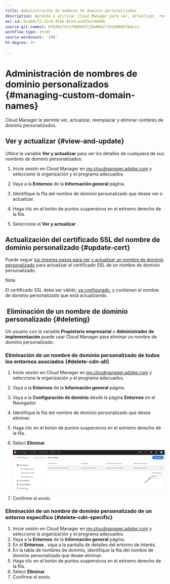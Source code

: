 ```yaml
---
title: Administración de nombres de dominio personalizados
description: Aprenda a utilizar Cloud Manager para ver, actualizar, reemplazar y eliminar nombres de dominio personalizados.
exl-id: 6cab8cf2-22c0-4f4b-9c54-a1425e74ddd0
source-git-commit: 878381f9c5780864f218a00a272b1600d578dcca
workflow-type: tm+mt
source-wordcount: '338'
ht-degree: 3%

---
```


# Administración de nombres de dominio personalizados {#managing-custom-domain-names}

Cloud Manager le permite ver, actualizar, reemplazar y eliminar nombres de dominio personalizados.

## Ver y actualizar {#view-and-update}

Utilice la variable **Ver y actualizar** para ver los detalles de cualquiera de sus nombres de dominio personalizados.

1. Inicie sesión en Cloud Manager en [my.cloudmanager.adobe.com](https://my.cloudmanager.adobe.com/) y seleccione la organización y el programa adecuados.

1. Vaya a la **Entornos** de la **Información general** página.

1. Identifique la fila del nombre de dominio personalizado que desee ver o actualizar.

1. Haga clic en el botón de puntos suspensivos en el extremo derecho de la fila.

1. Seleccione el **Ver y actualizar** .

## Actualización del certificado SSL del nombre de dominio personalizado {#update-cert}

Puede seguir [los mismos pasos para ver y actualizar un nombre de dominio personalizado](#view-and-update) para actualizar el certificado SSL de un nombre de dominio personalizado.

>[!NOTE]
>
>El certificado SSL debe ser válido, [ya configurado,](/help/implementing/cloud-manager/managing-ssl-certifications/introduction.md) y contienen el nombre de dominio personalizado que está actualizando.

##  Eliminación de un nombre de dominio personalizado {#deleting}

Un usuario con la variable **Propietario empresarial** o **Administrador de implementación** puede usar Cloud Manager para eliminar un nombre de dominio personalizado.

### Eliminación de un nombre de dominio personalizado de todos los entornos asociados {#delete-cdn-all}

1. Inicie sesión en Cloud Manager en [my.cloudmanager.adobe.com](https://my.cloudmanager.adobe.com/) y seleccione la organización y el programa adecuados.

1. Vaya a la **Entornos** de la **Información general** página.

1. Vaya a la **Configuración de dominio** desde la página **Entornos** en el Navegador.

1. Identifique la fila del nombre de dominio personalizado que desee eliminar.

1. Haga clic en el botón de puntos suspensivos en el extremo derecho de la fila.

1. Select **Eliminar**.

   ![Eliminación de nombres de dominio personalizados](/help/implementing/cloud-manager/assets/cdn/cdn-delete.png)

1. Confirme el envío.

### Eliminación de un nombre de dominio personalizado de un entorno específico {#delete-cdn-specific}

1. Inicie sesión en Cloud Manager en [my.cloudmanager.adobe.com](https://my.cloudmanager.adobe.com/) y seleccione la organización y el programa adecuados.
1. Vaya a la **Entornos** de la **Información general** página.
1. En el **Entornos** , vaya a la pantalla de detalles del entorno de interés.
1. En la tabla de nombres de dominio, identifique la fila del nombre de dominio personalizado que desee eliminar.
1. Haga clic en el botón de puntos suspensivos en el extremo derecho de la fila.
1. Select **Eliminar**.
1. Confirme el envío.
